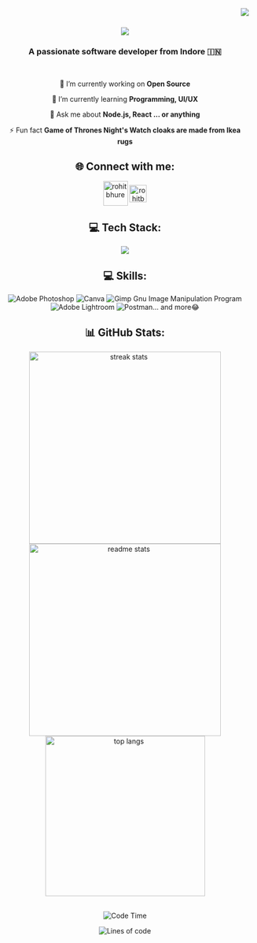 <img align="right" src="https://visitor-badge.laobi.icu/badge?page_id=rohitbhure65.rohitbhure65" />

<h1 align="center">
    <img src="https://readme-typing-svg.herokuapp.com/?font=Righteous&size=35&center=true&vCenter=true&width=500&height=70&duration=3000&lines=Hi+There!+👋;+I'm+Rohit+Bhure!;Passinate+FullStack+Developer!;" />
</h1>

<h3 align="center">A passionate software developer from Indore 🇮🇳</h3>

<br/>

<div align="center">
 
 🔭 I’m currently working on **Open Source**
 
 🌱 I’m currently learning **Programming, UI/UX**

💬 Ask me about **Node.js, React ... or anything**

⚡ Fun fact **Game of Thrones Night's Watch cloaks are made from Ikea rugs**

 </div>
 
<div align="center"> 
    
## 🌐 Connect with me:
<p align="centre">
<a href="https://linkedin.com/in/rohitbhure65" target="blank"><img align="center" src="https://img.icons8.com/?size=512&id=xuvGCOXi8Wyg&format=png" alt="rohit bhure" height="50" width="50" /></a>                     
<a href="https://twitter.com/rohitbhure65" target="blank"><img align="center" src="https://cdn.worldvectorlogo.com/logos/twitter-6.svg" alt="rohitbhure65" height="35" width="35" /></a>

</p>





## 💻 Tech Stack:

<p align="center">
  <a href="https://linkedin.com/in/rohitbhure65">
    <img src="https://skillicons.dev/icons?i=cpp,html,css,js,php,mysql,mongodb,linux,bash,git,github,react,express,nodejs,nextjs,vscode,postman,powershell&theme=dark&perline=10" />
  </a>
</p>


## 💻 Skills:
![Adobe Photoshop](https://img.shields.io/badge/adobephotoshop-%2331A8FF.svg?style=for-the-badge&logo=adobephotoshop&logoColor=white) ![Canva](https://img.shields.io/badge/Canva-%2300C4CC.svg?style=for-the-badge&logo=Canva&logoColor=white) ![Gimp Gnu Image Manipulation Program](https://img.shields.io/badge/Gimp-657D8B?style=for-the-badge&logo=gimp&logoColor=FFFFFF) ![Adobe Lightroom](https://img.shields.io/badge/Adobe%20Lightroom-31A8FF.svg?style=for-the-badge&logo=Adobe%20Lightroom&logoColor=white) ![Postman](https://img.shields.io/badge/Postman-FF6C37?style=for-the-badge&logo=postman&logoColor=white)... and more😂

## 📊 GitHub Stats:

<div align=center>
  <img width=390 src="https://github-readme-streak-stats-salesp07.vercel.app/?user=rohitbhure65&count_private=true&theme=react&border_radius=10" alt="streak stats"/>
  <img width=390 src="https://github-readme-stats-salesp07.vercel.app/api?username=rohitbhure65&count_private=true&show_icons=true&theme=react&rank_icon=github&border_radius=10" alt="readme stats" />
  <br/>
  <img width=325 align="center" src="https://github-readme-stats-salesp07.vercel.app/api/top-langs/?username=rohitbhure65&hide=HTML&langs_count=8&layout=compact&theme=react&border_radius=10&size_weight=0.5&count_weight=0.5&exclude_repo=github-readme-stats" alt="top langs" />
</div>

<br>

<div align="center">



<!--START_SECTION:waka-->
![Code Time](http://img.shields.io/badge/Code%20Time-1%2C165%20hrs%2027%20mins-blue)

![Lines of code](https://img.shields.io/badge/From%20Hello%20World%20I%27ve%20Written-1.4%20million%20lines%20of%20code-blue)

</div>
